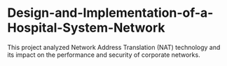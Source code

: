 # Design-and-Implementation-of-a-Hospital-System-Network
This project analyzed Network Address Translation (NAT) technology and its impact on the performance and security of corporate networks.
